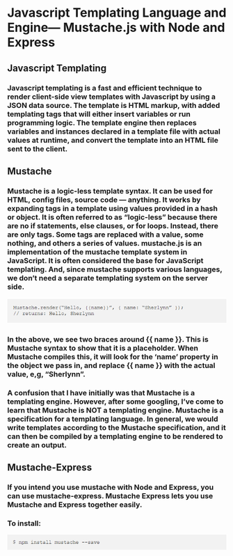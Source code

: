# Javascript Templating Language and Engine— Mustache.js with Node and Express

## Javascript Templating

### Javascript templating is a fast and efficient technique to render client-side view templates with Javascript by using a JSON data source. The template is HTML markup, with added templating tags that will either insert variables or run programming logic. The template engine then replaces variables and instances declared in a template file with actual values at runtime, and convert the template into an HTML file sent to the client.

## Mustache
### Mustache is a logic-less template syntax. It can be used for HTML, config files, source code — anything. It works by expanding tags in a template using values provided in a hash or object. It is often referred to as “logic-less” because there are no if statements, else clauses, or for loops. Instead, there are only tags. Some tags are replaced with a value, some nothing, and others a series of values. mustache.js is an implementation of the mustache template system in JavaScript. It is often considered the base for JavaScript templating. And, since mustache supports various languages, we don’t need a separate templating system on the server side.

![image](img/mustache.PNG)

### In the above, we see two braces around {{ name }}. This is Mustache syntax to show that it is a placeholder. When Mustache compiles this, it will look for the ‘name’ property in the object we pass in, and replace {{ name }} with the actual value, e,g, “Sherlynn”.

### A confusion that I have initially was that Mustache is a templating engine. However, after some googling, I’ve come to learn that Mustache is NOT a templating engine. Mustache is a specification for a templating language. In general, we would write templates according to the Mustache specification, and it can then be compiled by a templating engine to be rendered to create an output.

## Mustache-Express
### If you intend you use mustache with Node and Express, you can use mustache-express. Mustache Express lets you use Mustache and Express together easily.
### To install:
![image](img/install.PNG)

